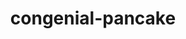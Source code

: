 ---
layout: post
title: congenial-pancake
description: simple falling numbers game
img: /img/congenial-pancake.png
redirect: https://acroos.github.io/congenial-pancake
---